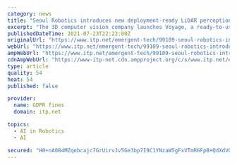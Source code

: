 ```yaml
---
category: news
title: "Seoul Robotics introduces new deployment-ready LiDAR perception system"
excerpt: "The 3D computer vision company launches Voyage, a ready-to-use solution that expands LiDAR technology beyond autonomous vehicles"
publishedDateTime: 2021-07-23T22:22:00Z
originalUrl: "https://www.itp.net/emergent-tech/99109-seoul-robotics-introduces-new-deployment-ready-lidar-perception-system"
webUrl: "https://www.itp.net/emergent-tech/99109-seoul-robotics-introduces-new-deployment-ready-lidar-perception-system"
ampWebUrl: "https://www.itp.net/emergent-tech/99109-seoul-robotics-introduces-new-deployment-ready-lidar-perception-system?amp"
cdnAmpWebUrl: "https://www-itp-net.cdn.ampproject.org/c/s/www.itp.net/emergent-tech/99109-seoul-robotics-introduces-new-deployment-ready-lidar-perception-system?amp"
type: article
quality: 54
heat: 54
published: false

provider:
  name: GDPR fines
  domain: itp.net

topics:
  - AI in Robotics
  - AI

secured: "H0+nA084MZqebcajc7GrUirvJv5Ge3bp7I9C1YNzaW5gFxVTmR6FpB+QdXdVGoxLOnU7NcArh9Pff5wSykbK7YCPURmGynifumyUE+oZIKrXLJMbGF/Vky87hQfsvSco/Oa6SlzForI41BZsYhxd7/56KGdWOR/6PNOMU23c1If8EiWVd0+9b9H8YEzQAYtiSv4dG+3TJNsclwuVv7Rp6uV+z4Ky4row2SZQj1Menyxja0sWrNgZi49LGedfjf0qIofMpJsfJd6E3ksSGtL8VujtfT2j1+dcsgWhhDm8nCv5jxTGBicTNzT4DqgBszCyifVua/smLbm206E+wHQolq653RwshNlGZj4YhvPg3zM=;MsJpNAhINddfm6VasNDLVA=="
---
```


